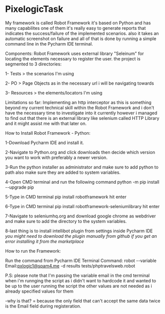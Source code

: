 # PixelogicTask

My framework is called Robot Framework it's based on Python and has many capabilites
one of them it's really easy to generate reports that indicates the success/failure of the implemented scenarios.
also it takes an automatic screenshot on failure and all of that is done by running a simple command line in the Pycharm IDE terminal.

Components:
Robot Framework uses external library "Seleinum" for locating the elements necessary to register the user. 
the project is segmented to 3 directories:

1- Tests > the scenarios I'm using

2- PO > Page Objects as in the necessary url i will be navigating towards

3- Resources > the elements/locators I'm using

Limitations so far:
Implementing an http interceptor as this is something beyond my current technical skill within the Robot Framework 
and i don't have the necessary time to investigate into it currently
however i managed to find out that there is an external library like selenium called HTTP Library and it might assist me with that later on.


How to Install Robot Framework - Python:

1-Download Pycharm IDE and install it.

2-Navigate to Python.org and click downloads then decide which version you want to work with preferably a newer version.

3-Run the python installer as administrator and make sure to add python to path
also make sure they are added to system variables.

4-Open CMD terminal and run the following command
python -m pip install --upgrade pip

5-Type in CMD terminal pip install robotframework
hit enter

6-Type in CMD terminal pip install robotframework-seleniumlibrary
hit enter

7-Navigate to seleniumhq.org and download google chrome as webdriver and make sure to add the directory to the system variables.

8-last thing is to install intellibot plugin from settings inside Pycharm IDE *you might need to download the plugin manually from github if you get an error installing it from the marketplace*


How to run the Framework:

Run the command from Pycharm IDE Terminal
Command: robot --variable Email:pxlogic1@spam4.me -d results tests/phptravelsweb.robot

P.S: please note that I'm passing the variable email in the cmd terminal when i'm runnging the script as i didn't want to hardcode it and wanted to be up to the user running the script
the other values are not needed as i already specified values for them

-why is that?
= because the only field that can't accept the same data twice is the Email field during registeration.
